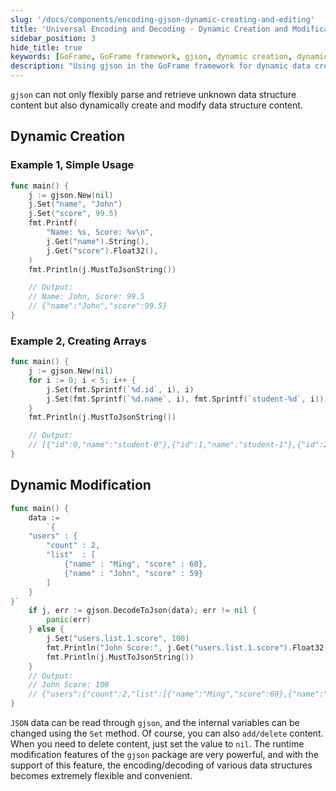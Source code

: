 ```yaml
---
slug: '/docs/components/encoding-gjson-dynamic-creating-and-editing'
title: 'Universal Encoding and Decoding - Dynamic Creation and Modification'
sidebar_position: 3
hide_title: true
keywords: [GoFrame, GoFrame framework, gjson, dynamic creation, dynamic modification, data structure, JSON parsing, encoding, decoding, Go language]
description: "Using gjson in the GoFrame framework for dynamic data creation and modification. gjson not only parses and retrieves unknown data structures flexibly but also dynamically creates and edits data content. Through specific examples, methods for setting data, creating arrays, and modifying JSON content are demonstrated, making the encoding and parsing of data structures more flexible and convenient."
---
```


`gjson` can not only flexibly parse and retrieve unknown data structure content but also dynamically create and modify data structure content.

## Dynamic Creation

### Example 1, Simple Usage

```go
func main() {
    j := gjson.New(nil)
    j.Set("name", "John")
    j.Set("score", 99.5)
    fmt.Printf(
        "Name: %s, Score: %v\n",
        j.Get("name").String(),
        j.Get("score").Float32(),
    )
    fmt.Println(j.MustToJsonString())

    // Output:
    // Name: John, Score: 99.5
    // {"name":"John","score":99.5}
}
```

### Example 2, Creating Arrays

```go
func main() {
    j := gjson.New(nil)
    for i := 0; i < 5; i++ {
        j.Set(fmt.Sprintf(`%d.id`, i), i)
        j.Set(fmt.Sprintf(`%d.name`, i), fmt.Sprintf(`student-%d`, i))
    }
    fmt.Println(j.MustToJsonString())

    // Output:
    // [{"id":0,"name":"student-0"},{"id":1,"name":"student-1"},{"id":2,"name":"student-2"},{"id":3,"name":"student-3"},{"id":4,"name":"student-4"}]
}
```

## Dynamic Modification

```go
func main() {
    data :=
        `{
    "users" : {
        "count" : 2,
        "list"  : [
            {"name" : "Ming", "score" : 60},
            {"name" : "John", "score" : 59}
        ]
    }
}`
    if j, err := gjson.DecodeToJson(data); err != nil {
        panic(err)
    } else {
        j.Set("users.list.1.score", 100)
        fmt.Println("John Score:", j.Get("users.list.1.score").Float32())
        fmt.Println(j.MustToJsonString())
    }
    // Output:
    // John Score: 100
    // {"users":{"count":2,"list":[{"name":"Ming","score":60},{"name":"John","score":100}]}}
}
```

`JSON` data can be read through `gjson`, and the internal variables can be changed using the `Set` method. Of course, you can also `add/delete` content. When you need to delete content, just set the value to `nil`. The runtime modification features of the `gjson` package are very powerful, and with the support of this feature, the encoding/decoding of various data structures becomes extremely flexible and convenient.

